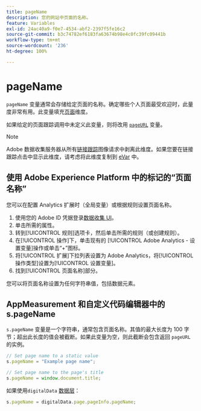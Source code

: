 ```yaml
---
title: pageName
description: 您的网站中页面的名称。
feature: Variables
exl-id: 24ac40a9-f0e7-4534-abf2-2397f5fe16c2
source-git-commit: b3c74782ef6183fa63674b98e4c0fc39fc09441b
workflow-type: tm+mt
source-wordcount: '236'
ht-degree: 100%

---
```


# pageName

`pageName` 变量通常会存储给定页面的名称。确定哪些个人页面最受欢迎时，此量度非常有用。此变量填充[页面](/help/components/dimensions/page.md)维度。

如果给定的页面跟踪调用中未定义此变量，则将改用 [`pageURL`](pageurl.md) 变量。

>[!NOTE]
>
>Adobe 数据收集服务器从所有[链接跟踪](/help/implement/vars/functions/tl-method.md)图像请求中剥离此维度。如果您要在链接跟踪点击中显示此维度，请考虑将此维度复制到 [eVar](evar.md) 中。

## 使用 Adobe Experience Platform 中的标记的“页面名称”

您可以在配置 Analytics 扩展时（全局变量）或根据规则设置页面名称。

1. 使用您的 Adobe ID 凭据登录[数据收集 UI](https://experience.adobe.com/data-collection)。
2. 单击所需的属性。
3. 转到[!UICONTROL 规则]选项卡，然后单击所需的规则（或创建规则）。
4. 在[!UICONTROL 操作]下，单击现有的 [!UICONTROL Adobe Analytics - 设置变量]操作或单击“+”图标。
5. 将[!UICONTROL 扩展]下拉列表设置为 Adobe Analytics，将[!UICONTROL 操作类型]设置为[!UICONTROL 设置变量]。
6. 找到[!UICONTROL 页面名称]部分。

您可以将页面名称设置为任何字符串值，包括数据元素。

## AppMeasurement 和自定义代码编辑器中的 s.pageName

`s.pageName` 变量是一个字符串，通常包含页面名称。其值的最大长度为 100 字节；超出此长度的值会被截断。如果此变量为空，则此截断会包含返回 `pageURL` 的实例。

```js
// Set page name to a static value
s.pageName = "Example page name";

// Set page name to the page's title
s.pageName = window.document.title;
```

如果使用`digitalData` [数据层](../../prepare/data-layer.md)：

```js
s.pageName = digitalData.page.pageInfo.pageName;
```
